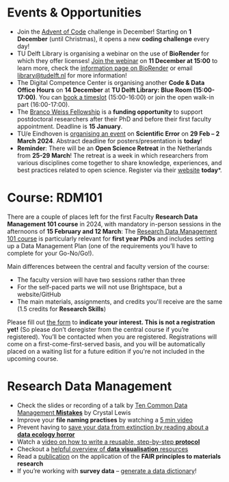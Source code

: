 # Events & Opportunities
* Join the [Advent of Code](https://vu-nl.libcal.com/event/4120296) challenge in December!
Starting on **1 December** (until Christmas), it opens a new **coding challenge** every day!
* TU Delft Library is organising a webinar on the use of **BioRender** for which they offer licenses!
[Join the webinar](URL) on **11 December at 15:00** to learn more, check the [information page on BioRender](https://www.tudelft.nl/en/library/library-for-researchers/library-for-researchers/publishing-outreach/biorender) or email library@tudelft.nl for more information!
* The Digital Competence Center is organising another **Code & Data Office Hours** on **14 December** at **TU Delft Library: Blue Room (15:00-17:00)**.
You can [book a timeslot](https://www.tudelft.nl/en/library/library-for-researchers/library-for-researchers/setting-up-research/dcc/open-office-hours) (15:00-16:00) or join the open walk-in part (16:00-17:00).
* The [Branco Weiss Fellowship](https://brancoweissfellowship.org/) is a **funding opportunity** to support postdoctoral researchers after their PhD and before their first faculty appointment.
Deadline is **15 January**.
* TU/e Eindhoven is [organising an event]( https://www.eurandom.tue.nl/event/perspectives-on-scientific-error/) on **Scientific Error** on **29 Feb – 2 March 2024**.
Abstract deadline for posters/presentation is **today**!
* **Reminder**: There will be an **Open Science Retreat** in the Netherlands from **25-29 March**!
The retreat is a week in which researchers from various disciplines come together to share knowledge, experiences, and best practices related to open science.
Register via their [website](https://openscienceretreat.eu/) **today***.

# Course: RDM101 
There are a couple of places left for the first Faculty **Research Data Management 101 course** in 2024, with mandatory in-person sessions in the afternoons of **15 February and 12 March**:
The [Research Data Management 101 course](https://www.tudelft.nl/en/library/research-data-management/r/training-events/training-for-researchers/research-data-management-101) is particularly relevant for **first year PhDs** and includes setting up a Data Management Plan (one of the requirements you’ll have to complete for your Go-No/Go!). 

Main differences between the central and faculty version of the course:

* The faculty version will have two sessions rather than three 
* For the self-paced parts we will not use Brightspace, but a website/GitHub
* The main materials, assignments, and credits you'll receive are the same (1.5 credits for **Research Skills**)

Please fill out [the form](URL) to **indicate your interest. This is not a registration yet!** 
(So please don’t deregister from the central course if you’re registered). 
You’ll be contacted when you are registered. 
Registrations will come on a first-come-first-served basis, and you will be automatically placed on a waiting list for a future edition if you're not included in the upcoming course. 

# Research Data Management
* Check the slides or recording of a talk by [Ten Common Data Management **Mistakes**](https://cghlewis.com/talk/sssp_ecf/) by Crystal Lewis 
* Improve your **file naming practises** by watching a [5 min video](https://youtu.be/ES1LTlnpLMk)
* Prevent having to [save your data from extinction by reading about a **data ecology horror**](https://www.the-scientist.com/notebook/inside-the-project-trying-to-save-datasets-from-extinction-70690)
* Watch a [video on how to write a reusable, step-by-step **protocol**](https://www.youtube.com/watch?v=aKiXFzj15dg&list=PLWb8IFSVeQ620plPweZIQSGQODpGOww8r&index=5) 
* Checkout a [helpful overview of **data visualisation** resources](https://the-turing-way.netlify.app/reproducible-research/rdm/rdm-visualisation) 
* Read a [publication](https://doi.org/10.1038/s41586-022-04501-x) on the application of the **FAIR principles to materials research**
* If you’re working with **survey data** – [generate a data dictionary](https://doi.org/10.1177/2515245920928007)!
  
